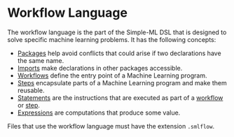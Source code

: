 # Workflow Language

The workflow language is the part of the Simple-ML DSL that is designed to solve specific machine learning problems. It has the following concepts:

* [Packages][packages] help avoid conflicts that could arise if two declarations have the same name.
* [Imports][imports] make declarations in other packages accessible.
* [Workflows][workflows] define the entry point of a Machine Learning program.
* [Steps][steps] encapsulate parts of a Machine Learning program and make them reusable.
* [Statements][statements] are the instructions that are executed as part of a [workflow][workflows] or [step][steps].
* [Expressions][expressions] are computations that produce some value.

Files that use the workflow language must have the extension `.smlflow`.

[packages]: ./packages.md
[imports]: ../common/imports.md
[workflows]: ./workflows.md
[steps]: ./steps.md
[statements]: ./statements.md
[expressions]: ./expressions.md
